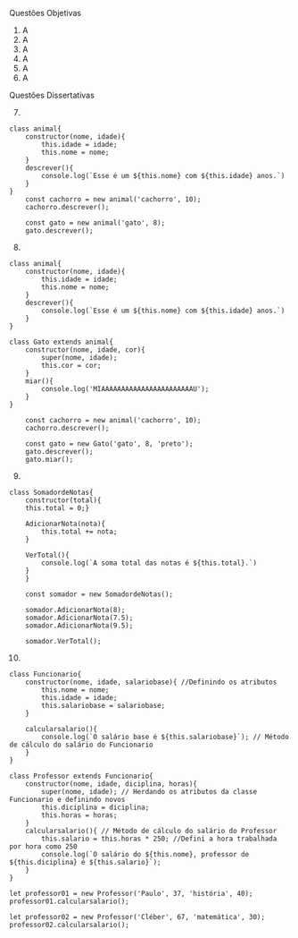 Questões Objetivas

1. A
2. A
3. A
4. A
5. A
6. A

Questões Dissertativas

7. 

    class animal{
        constructor(nome, idade){
            this.idade = idade;
            this.nome = nome;
        }
        descrever(){
            console.log(`Esse é um ${this.nome} com ${this.idade} anos.`)
        }
    }
        const cachorro = new animal('cachorro', 10);
        cachorro.descrever();

        const gato = new animal('gato', 8);
        gato.descrever();

8. 

    class animal{
        constructor(nome, idade){
            this.idade = idade;
            this.nome = nome;
        }
        descrever(){
            console.log(`Esse é um ${this.nome} com ${this.idade} anos.`)
        }
    }

    class Gato extends animal{
        constructor(nome, idade, cor){
            super(nome, idade);
            this.cor = cor;
        }
        miar(){
            console.log('MIAAAAAAAAAAAAAAAAAAAAAAAU');
        }
    }
        
        const cachorro = new animal('cachorro', 10);
        cachorro.descrever();

        const gato = new Gato('gato', 8, 'preto');
        gato.descrever();
        gato.miar();

9. 
        
    class SomadordeNotas{
        constructor(total){
        this.total = 0;}

        AdicionarNota(nota){
            this.total += nota;
        }

        VerTotal(){
            console.log(`A soma total das notas é ${this.total}.`)
        }
        }

        const somador = new SomadordeNotas();

        somador.AdicionarNota(8);
        somador.AdicionarNota(7.5);
        somador.AdicionarNota(9.5);

        somador.VerTotal();

10. 

    class Funcionario{
        constructor(nome, idade, salariobase){ //Definindo os atributos 
            this.nome = nome;
            this.idade = idade;
            this.salariobase = salariobase;
        }

        calcularsalario(){
            console.log(`O salário base é ${this.salariobase}`); // Método de cálculo do salário do Funcionario 
        }
    }

    class Professor extends Funcionario{
        constructor(nome, idade, diciplina, horas){
            super(nome, idade); // Herdando os atributos da classe Funcionario e definindo novos 
            this.diciplina = diciplina;
            this.horas = horas;
        }
        calcularsalario(){ // Método de cálculo do salário do Professor
            this.salario = this.horas * 250; //Defini a hora trabalhada por hora como 250
            console.log(`O salário do ${this.nome}, professor de ${this.diciplina} é ${this.salario}`);
        }
    }

    let professor01 = new Professor('Paulo', 37, 'história', 40);
    professor01.calcularsalario();

    let professor02 = new Professor('Cléber', 67, 'matemática', 30);
    professor02.calcularsalario();


